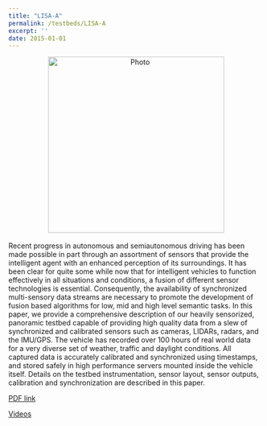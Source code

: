 ```yaml
---
title: "LISA-A"
permalink: /testbeds/LISA-A
excerpt: ''
date: 2015-01-01
---
```

<p align="center">
  <img src="https://arangesh.github.io/images/LISA-A-im1.jpg?raw=true" alt="Photo" style="width: 350px;"/> 
</p>

Recent progress in autonomous and semiautonomous
driving has been made possible in part through
an assortment of sensors that provide the intelligent agent with
an enhanced perception of its surroundings. It has been clear
for quite some while now that for intelligent vehicles to function
effectively in all situations and conditions, a fusion of different
sensor technologies is essential. Consequently, the availability
of synchronized multi-sensory data streams are necessary to
promote the development of fusion based algorithms for low,
mid and high level semantic tasks. In this paper, we provide a
comprehensive description of our heavily sensorized, panoramic
testbed capable of providing high quality data from a slew of
synchronized and calibrated sensors such as cameras, LIDARs,
radars, and the IMU/GPS. The vehicle has recorded over 100
hours of real world data for a very diverse set of weather,
traffic and daylight conditions. All captured data is accurately
calibrated and synchronized using timestamps, and stored
safely in high performance servers mounted inside the vehicle
itself. Details on the testbed instrumentation, sensor layout,
sensor outputs, calibration and synchronization are described
in this paper.

[PDF link](http://cvrr.ucsd.edu/testbeds/lisa-a/info.pdf)

[Videos](https://www.youtube.com/watch?v=NN0rvKv-Aq8&feature=youtu.be)
